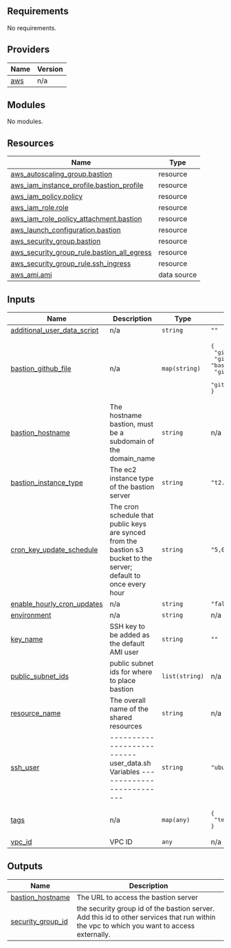 ## Requirements

No requirements.

## Providers

| Name | Version |
|------|---------|
| <a name="provider_aws"></a> [aws](#provider\_aws) | n/a |

## Modules

No modules.

## Resources

| Name | Type |
|------|------|
| [aws_autoscaling_group.bastion](https://registry.terraform.io/providers/hashicorp/aws/latest/docs/resources/autoscaling_group) | resource |
| [aws_iam_instance_profile.bastion_profile](https://registry.terraform.io/providers/hashicorp/aws/latest/docs/resources/iam_instance_profile) | resource |
| [aws_iam_policy.policy](https://registry.terraform.io/providers/hashicorp/aws/latest/docs/resources/iam_policy) | resource |
| [aws_iam_role.role](https://registry.terraform.io/providers/hashicorp/aws/latest/docs/resources/iam_role) | resource |
| [aws_iam_role_policy_attachment.bastion](https://registry.terraform.io/providers/hashicorp/aws/latest/docs/resources/iam_role_policy_attachment) | resource |
| [aws_launch_configuration.bastion](https://registry.terraform.io/providers/hashicorp/aws/latest/docs/resources/launch_configuration) | resource |
| [aws_security_group.bastion](https://registry.terraform.io/providers/hashicorp/aws/latest/docs/resources/security_group) | resource |
| [aws_security_group_rule.bastion_all_egress](https://registry.terraform.io/providers/hashicorp/aws/latest/docs/resources/security_group_rule) | resource |
| [aws_security_group_rule.ssh_ingress](https://registry.terraform.io/providers/hashicorp/aws/latest/docs/resources/security_group_rule) | resource |
| [aws_ami.ami](https://registry.terraform.io/providers/hashicorp/aws/latest/docs/data-sources/ami) | data source |

## Inputs

| Name | Description | Type | Default | Required |
|------|-------------|------|---------|:--------:|
| <a name="input_additional_user_data_script"></a> [additional\_user\_data\_script](#input\_additional\_user\_data\_script) | n/a | `string` | `""` | no |
| <a name="input_bastion_github_file"></a> [bastion\_github\_file](#input\_bastion\_github\_file) | n/a | `map(string)` | <pre>{<br>  "github_branch": "main",<br>  "github_filepath": "bastion_github_users",<br>  "github_repo_name": "Infrastructure",<br>  "github_repo_owner": "codeforsanjose"<br>}</pre> | no |
| <a name="input_bastion_hostname"></a> [bastion\_hostname](#input\_bastion\_hostname) | The hostname bastion, must be a subdomain of the domain\_name | `string` | n/a | yes |
| <a name="input_bastion_instance_type"></a> [bastion\_instance\_type](#input\_bastion\_instance\_type) | The ec2 instance type of the bastion server | `string` | `"t2.micro"` | no |
| <a name="input_cron_key_update_schedule"></a> [cron\_key\_update\_schedule](#input\_cron\_key\_update\_schedule) | The cron schedule that public keys are synced from the bastion s3 bucket to the server; default to once every hour | `string` | `"5,0,*,* * * * *"` | no |
| <a name="input_enable_hourly_cron_updates"></a> [enable\_hourly\_cron\_updates](#input\_enable\_hourly\_cron\_updates) | n/a | `string` | `"false"` | no |
| <a name="input_environment"></a> [environment](#input\_environment) | n/a | `string` | n/a | yes |
| <a name="input_key_name"></a> [key\_name](#input\_key\_name) | SSH key to be added as the default AMI user | `string` | `""` | no |
| <a name="input_public_subnet_ids"></a> [public\_subnet\_ids](#input\_public\_subnet\_ids) | public subnet ids for where to place bastion | `list(string)` | n/a | yes |
| <a name="input_resource_name"></a> [resource\_name](#input\_resource\_name) | The overall name of the shared resources | `string` | n/a | yes |
| <a name="input_ssh_user"></a> [ssh\_user](#input\_ssh\_user) | -------------------------- user\_data.sh Variables -------------------------- | `string` | `"ubuntu"` | no |
| <a name="input_tags"></a> [tags](#input\_tags) | n/a | `map(any)` | <pre>{<br>  "terraform_managed": "true"<br>}</pre> | no |
| <a name="input_vpc_id"></a> [vpc\_id](#input\_vpc\_id) | VPC ID | `any` | n/a | yes |

## Outputs

| Name | Description |
|------|-------------|
| <a name="output_bastion_hostname"></a> [bastion\_hostname](#output\_bastion\_hostname) | The URL to access the bastion server |
| <a name="output_security_group_id"></a> [security\_group\_id](#output\_security\_group\_id) | the security group id of the bastion server. Add this id to other services that run within the vpc to which you want to access externally. |
